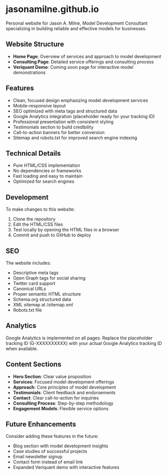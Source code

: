 # jasonamilne.github.io

Personal website for Jason A. Milne, Model Development Consultant specializing in building reliable and effective models for businesses.

## Website Structure
- **Home Page**: Overview of services and approach to model development
- **Consulting Page**: Detailed service offerings and consulting process
- **Veriquant Demo**: Coming soon page for interactive model demonstrations

## Features
- Clean, focused design emphasizing model development services
- Mobile-responsive layout
- SEO optimized with meta tags and structured data
- Google Analytics integration (placeholder ready for your tracking ID)
- Professional presentation with consistent styling
- Testimonials section to build credibility
- Call-to-action banners for better conversion
- Sitemap and robots.txt for improved search engine indexing

## Technical Details
- Pure HTML/CSS implementation
- No dependencies or frameworks
- Fast loading and easy to maintain
- Optimized for search engines

## Development
To make changes to this website:
1. Clone the repository
2. Edit the HTML/CSS files
3. Test locally by opening the HTML files in a browser
4. Commit and push to GitHub to deploy

## SEO
The website includes:
- Descriptive meta tags
- Open Graph tags for social sharing
- Twitter card support
- Canonical URLs
- Proper semantic HTML structure
- Schema.org structured data
- XML sitemap at /sitemap.xml
- Robots.txt file

## Analytics
Google Analytics is implemented on all pages. Replace the placeholder tracking ID (G-XXXXXXXXXX) with your actual Google Analytics tracking ID when available.

## Content Sections
- **Hero Section**: Clear value proposition
- **Services**: Focused model development offerings
- **Approach**: Core principles of model development
- **Testimonials**: Client feedback and endorsements
- **Contact**: Clear call-to-action for inquiries
- **Consulting Process**: Step-by-step methodology
- **Engagement Models**: Flexible service options

## Future Enhancements
Consider adding these features in the future:
- Blog section with model development insights
- Case studies of successful projects
- Email newsletter signup
- Contact form instead of email link
- Expanded Veriquant demo with interactive features